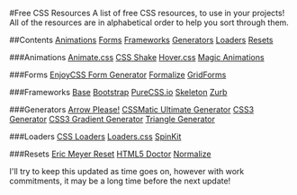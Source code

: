 #Free CSS Resources
A list of free CSS resources, to use in your projects! All of the resources are in alphabetical order to help you sort through them.

##Contents
[Animations](#animations)
[Forms](#forms)
[Frameworks](#frameworks)
[Generators](#generators)
[Loaders](#loaders)
[Resets](#resets)

###Animations
[Animate.css](https://daneden.github.io/animate.css/)
[CSS Shake](https://elrumordelaluz.github.io/csshake/)
[Hover.css](http://ianlunn.github.io/Hover/)
[Magic Animations](http://www.minimamente.com/example/magic_animations/)

###Forms
[EnjoyCSS Form Generator](http://enjoycss.com/)
[Formalize](http://formalize.me/)
[GridForms](http://kumailht.com/gridforms/)

###Frameworks
[Base](http://getbase.org/)
[Bootstrap](http://getbootstrap.com/)
[PureCSS.io](http://purecss.io/)
[Skeleton](http://getskeleton.com/)
[Zurb](http://foundation.zurb.com/)

###Generators
[Arrow Please!](http://www.cssarrowplease.com/)
[CSSMatic Ultimate Generator](http://www.cssmatic.com/)
[CSS3 Generator](http://css3generator.com/)
[CSS3 Gradient Generator](http://www.colorzilla.com/gradient-editor/)
[Triangle Generator](http://apps.eky.hk/css-triangle-generator/)

###Loaders
[CSS Loaders](http://projects.lukehaas.me/css-loaders/)
[Loaders.css](https://connoratherton.com/loaders)
[SpinKit](http://tobiasahlin.com/spinkit/)

###Resets
[Eric Meyer Reset](http://meyerweb.com/eric/tools/css/reset/)
[HTML5 Doctor](http://html5doctor.com/html-5-reset-stylesheet/)
[Normalize](https://necolas.github.io/normalize.css/)

I'll try to keep this updated as time goes on, however with work commitments, it may be a long time before the next update!